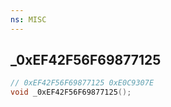 ```yaml
---
ns: MISC
---
```

## _0xEF42F56F69877125

```c
// 0xEF42F56F69877125 0xE0C9307E
void _0xEF42F56F69877125();
```

